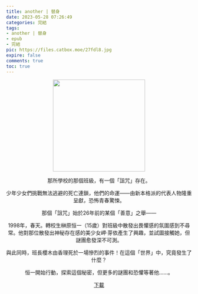 ```yaml
---
title: another | 替身
date: 2023-05-28 07:26:49
categories: 完結
tags:
- another | 替身
- epub
- 完結
pic: https://files.catbox.moe/27fdl8.jpg
expire: false
comments: true
toc: true
---
```


<div style="text-align:center" class="kratos-post-content">

<img width="250px" src="https://files.catbox.moe/27fdl8.jpg">

<p>
那所學校的那個班級，有一個「詛咒」存在。

少年少女們挑戰無法逃避的死亡連鎖，他們的命運——由新本格派的代表人物隆重呈獻，恐怖青春驚悚。

那個「詛咒」始於26年前的某個「善意」之舉——

1998年，春天。轉校生榊原恒一（15歲）對班級中散發出畏懼感的氛圍感到不尋常。他對那位散發出神秘存在感的美少女岬·芽依產生了興趣，並試圖接觸她，但謎團愈發深不可測。

與此同時，班長櫻木由香理死於一場慘烈的事件！在這個「世界」中，究竟發生了什麼？

恒一開始行動，探索這個秘密，但更多的謎團和恐懼等著他......。
</p>

<p>
<a href="https://epubdatabase.azurewebsites.net/EBOOKS/EPUB/完結/another/替身.epub?download=1">下載</a>
</p>

</div>